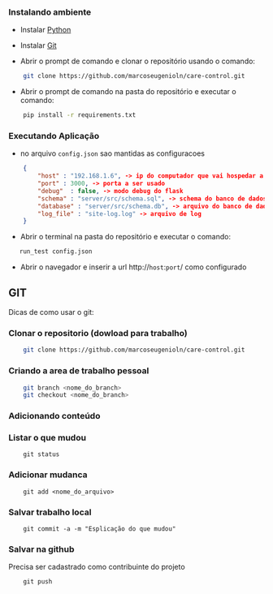 
### Instalando ambiente
- Instalar [Python](https://www.python.org/downloads/)
- Instalar [Git](https://git-scm.com/downloads)

- Abrir o prompt de comando e clonar o repositório usando o comando:
```bash
    git clone https://github.com/marcoseugenioln/care-control.git
```

- Abrir o prompt de comando na pasta do repositório e executar o comando:
```bash
    pip install -r requirements.txt
```

### Executando Aplicação
- no arquivo `config.json` sao mantidas as configuracoes
```json
    {
        "host" : "192.168.1.6", -> ip do computador que vai hospedar a aplicacao
        "port" : 3000, -> porta a ser usado
        "debug"  : false, -> modo debug do flask
        "schema" : "server/src/schema.sql", -> schema do banco de dados
        "database" : "server/src/schema.db", -> arquivo do banco de dados
        "log_file" : "site-log.log" -> arquivo de log
    }
```
- Abrir o terminal na pasta do repositório e executar o comando:
```bash
   run_test config.json
```

- Abrir o navegador e inserir  a url http://`host`:`port`/ como configurado

## GIT
Dicas de como usar o git:

### Clonar o repositorio (dowload para trabalho)
```bash
    git clone https://github.com/marcoseugenioln/care-control.git
```

### Criando a area de trabalho pessoal
```bash
    git branch <nome_do_branch>
    git checkout <nome_do_branch>
```
### Adicionando conteúdo

### Listar o que mudou
```
    git status 
```
### Adicionar mudanca
```
    git add <nome_do_arquivo>
```

### Salvar trabalho local
```
    git commit -a -m "Esplicação do que mudou"
```
### Salvar na github
Precisa ser cadastrado como contribuinte do projeto
```
    git push
```
